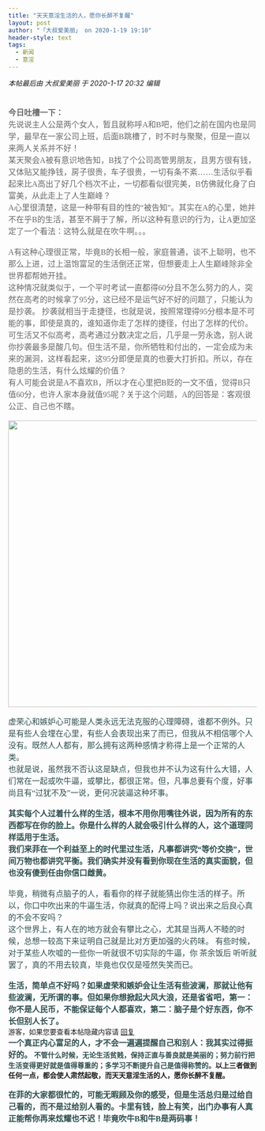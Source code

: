 ```yaml
---
title: "天天意淫生活的人，愿你长醉不复醒"
layout: post
author: "「大叔爱美丽」 on 2020-1-19 19:10"
header-style: text
tags:
  - 新闻
  - 意淫
---
```


<head>
 <script type="text/javascript">replyreload += ',' + 5995834;</script>
</head>
<body>
 <i class="pstatus"> 本帖最后由 大叔爱美丽 于 2020-1-17 20:32 编辑 </i>
 <br> 
 <br> 
 <font size="3"><font color="#696969"><br> <strong><font face="黑体">今日吐槽一下：</font></strong></font></font> 
 <div align="left"> 
  <font face="黑体"><font size="3"><font color="#696969">先说说主人公是两个女人，暂且就称呼A和B吧，他们之前在国内也是同学，最早在一家公司上班，后面B跳槽了，时不时与聚聚，但是一直以来两人关系并不好！</font></font></font> 
 </div> 
 <div align="left"> 
  <font face="黑体"><font size="3"><font color="#696969"> </font></font></font> 
 </div> 
 <div align="left"> 
  <font face="黑体"><font size="3"><font color="#696969">某天聚会A被有意识地告知，B找了个公司高管男朋友，且男方很有钱，又体贴又能挣钱，房子很贵，车子很贵，一切有条不紊……生活似乎看起来比A高出了好几个档次不止，一切都看似很完美，B仿佛就化身了白富美，从此走上了人生巅峰？</font></font></font> 
 </div> 
 <div align="left"> 
  <font face="黑体"><font size="3"><font color="#696969"> </font></font></font> 
 </div> 
 <div align="left"> 
  <font face="黑体"><font size="3"><font color="#696969">A心里很清楚，这是一种带有目的性的“被告知”。其实在A的心里，她并不在乎B的生活，甚至不屑于了解，所以这种有意识的行为，让A更加坚定了一个看法：这特么就是在吹牛啊。。。</font></font></font> 
 </div> 
 <div align="left"> 
  <font face="黑体"><font size="3"><font color="#696969"><br> </font></font></font> 
 </div> 
 <div align="left"> 
  <font face="黑体"><font size="3"><font color="#696969"> </font></font></font> 
 </div> 
 <div align="left"> 
  <font face="黑体"><font size="3"><font color="#696969">A有这种心理很正常，毕竟B的长相一般，家庭普通，谈不上聪明，也不那么上进，过上温饱富足的生活倒还正常，但想要走上人生巅峰除非全世界都帮她开挂。</font></font></font> 
 </div> 
 <div align="left"> 
  <font face="黑体"><font size="3"><font color="#696969"> </font></font></font> 
 </div> 
 <div align="left"> 
  <font face="黑体"><font size="3"><font color="#696969">这种情况就类似于，一个平时考试一直都得60分且不怎么努力的人，突然在高考的时候拿了95分，这已经不是运气好不好的问题了，只能认为是抄袭。</font></font></font> 
  <font color="#696969"><font face="黑体"><font size="3">抄袭就相当于走捷径，也就是说，按照常理得95分根本是不可能的事，即使是真的，谁知道你走了怎样的捷径，付出了怎样的代价。</font></font></font> 
  <font color="#696969"><font face="黑体"><font size="3">可生活又不似高考，高考通过分数决定之后，几乎是一劳永逸，别人说你抄袭最多是酸几句。但生活不是，你所牺牲和付出的，一定会成为未来的漏洞，这样看起来，这95分即便是真的也要大打折扣。所以，存在隐患的生活，有什么炫耀的价值？</font></font></font> 
 </div> 
 <div align="left"> 
  <font face="黑体"><font size="3"><font color="#696969"> </font></font></font> 
 </div> 
 <div align="left"> 
  <font face="黑体"><font size="3"><font color="#696969">有人可能会说是A不喜欢B，所以才在心里把B贬的一文不值，觉得B只值60分，也许人家本身就值95呢？关于这个问题，A的回答是：客观很公正、自己也不瞎。</font></font></font> 
 </div> 
 <div align="left"> 
  <font face="微软雅黑"><font size="3"><font color="#696969"><br> </font></font></font> 
 </div> 
 <div align="left"> 
  <ignore_js_op> 
   <img aid="1328059" src="https://bbs.boniu123.cc/data/attachment/forum/202001/17/195500jmj3o36v21km8v32.jpg" zoomfile="data/attachment/forum/202001/17/195500jmj3o36v21km8v32.jpg" file="data/attachment/forum/202001/17/195500jmj3o36v21km8v32.jpg" width="580" inpost="1"> 
   <div class="tip tip_4 aimg_tip" id="aimg_1328059_menu" style="position: absolute; display: none" disautofocus="true"> 
    <div class="xs0"> 
     <p><strong>261caf51f3deb48fad651fbffc1f3a292cf578ad.jpg</strong> <em class="xg1">(60.17 KB, 下载次数: 0)</em></p> 
     <p> <a href="forum.php?mod=attachment&amp;aid=MTMyODA1OXw1YTVhNGY1MXwxNTc5NDM0NDYzfDB8NTUyNTUw&amp;nothumb=yes" target="_blank">下载附件</a> &nbsp;<a href="javascript:;" onclick="showWindow(this.id, this.getAttribute('url'), 'get', 0);" id="savephoto_1328059" url="home.php?mod=spacecp&amp;ac=album&amp;op=saveforumphoto&amp;aid=1328059&amp;handlekey=savephoto_1328059">保存到相册</a> </p> 
     <p class="xg1 y"><span title="2020-1-17 19:55">前天&nbsp;19:55</span> 上传</p> 
    </div> 
    <div class="tip_horn"></div> 
   </div> 
  </ignore_js_op> 
 </div> 
 <div align="left"> 
  <font face="微软雅黑"><font size="3"><font color="#696969"> </font></font></font> 
 </div> 
 <div align="center"> 
  <font face="微软雅黑"><br> </font> 
 </div> 
 <div align="left"> 
  <font face="微软雅黑"><font size="3"><font color="#696969"> </font></font></font> 
 </div> 
 <div align="left"> 
  <font face="微软雅黑"><font size="3"><font color="#2f4f4f">虚荣心和嫉妒心可能是人类永远无法克服的心理障碍，谁都不例外。只是有些人会埋在心里，有些人会表现出来了而已，但我从不相信哪个人没有。既然人人都有，那么拥有这两种感情才称得上是一个正常的人类。</font></font></font> 
 </div> 
 <div align="left"> 
  <font color="#2f4f4f"><font face="微软雅黑"><font size="3">也就是说，虽然我不否认这是缺点，但我也并不认为这有什么大错，人们常在一起或吹牛逼，或攀比，都很正常。但，凡事总要有个度，好事尚且有“过犹不及”一说，更何况装逼这种坏事。</font></font></font> 
 </div> 
 <div align="left"> 
  <font face="微软雅黑"><font size="3"><font color="#2f4f4f"><br> </font></font></font> 
 </div> 
 <div align="left"> 
  <font face="微软雅黑"><font size="3"><font color="#2f4f4f"> </font></font></font> 
 </div> 
 <div align="left"> 
  <font face="微软雅黑"><font size="3"><font color="#2f4f4f"><strong>其实每个人过着什么样的生活，根本不用你用嘴往外说，因为所有的东西都写在你的脸上。你是什么样的人就会吸引什么样的人，这个道理同样适用于生活。</strong></font></font></font> 
 </div> 
 <div align="left"> 
  <font face="微软雅黑"><font size="3"><font color="#2f4f4f"><strong>我们来菲在一个利益至上的时代里过生活，凡事都讲究“等价交换”，世间万物也都讲究平衡。我们确实并没有看到你现在生活的真实面貌，但也没有傻到任由你信口雌黄。</strong></font></font></font> 
 </div> 
 <div align="left"> 
  <font face="微软雅黑"><font size="3"><font color="#2f4f4f"><br> </font></font></font> 
 </div> 
 <div align="left"> 
  <font face="微软雅黑"><font size="3"><font color="#2f4f4f"> </font></font></font> 
 </div> 
 <div align="left"> 
  <font face="微软雅黑"><font size="3"><font color="#2f4f4f">毕竟，稍微有点脑子的人，看看你的样子就能猜出你生活的样子。所以，你口中吹出来的牛逼生活，你就真的配得上吗？说出来之后良心真的不会不安吗？</font></font></font> 
 </div> 
 <div align="left"> 
  <font face="微软雅黑"><font size="3"><font color="#2f4f4f"> </font></font></font> 
 </div> 
 <div align="left"> 
  <font face="微软雅黑"><font size="3"><font color="#2f4f4f">这个世界上，有人在的地方就会有攀比之心，尤其是当两人不睦的时候，总想一较高下来证明自己就是比对方更加强的火药味。</font></font></font> 
  <font face="微软雅黑"><font size="3"><font color="#2f4f4f">有些时候，对于某些人吹嘘的一些你一听就很不切实际的牛逼，你</font></font></font> 
  <font color="#2f4f4f"><font face="微软雅黑"><font size="3">茶余饭后</font></font></font> 
  <font color="#2f4f4f"><font face="微软雅黑"><font size="3">听听就罢了，真的不用去较真，毕竟也仅仅是哑然失笑而已。</font></font></font> 
 </div> 
 <div align="left"> 
  <font face="微软雅黑"><font size="3"><font color="#2f4f4f"><br> </font></font></font> 
 </div> 
 <div align="left"> 
  <font face="微软雅黑"><font size="3"><font color="#2f4f4f"><strong>生活，简单点不好吗？如果虚荣和嫉妒会让生活有些波澜，那就让他有些波澜，无所谓的事。但如果你想掀起大风大浪，还是省省吧，第一：你不是人民币，不能保证每个人都喜欢，第二：脑子是个好东西，你不长但别人长了。</strong></font></font></font> 
 </div> 
 <div align="left"> 
  <div class="locked">
    游客，如果您要查看本帖隐藏内容请 
   <a href="forum.php?mod=post&amp;action=reply&amp;fid=2&amp;tid=552550" onclick="showWindow('reply', this.href)">回复</a> 
  </div> 
 </div> 
 <div align="left"> 
  <font face="微软雅黑"><font size="3"><font color="#2f4f4f"><strong>一个真正内心富足的人，才不会一遍遍提醒自己和别人：我其实过得挺好的。</strong></font></font></font> 
  <strong><font color="#2f4f4f">不管什么时候，无论生活贫贱，保持正直与善良就是美丽的；努力前行把生活变得更好就是值得尊重的；多学习不断提升自己是值得称赞的。</font>以上三者做到任何一点，都会使人肃然起敬，而天天意淫生活的人，愿你长醉不复醒。</strong> 
 </div>
 <br> 
 <div align="left"> 
  <font face="微软雅黑"><font size="3"><font color="#2f4f4f"><strong>在菲的大家都很忙的，可能无暇顾及你的感受，但是生活总归是过给自己看的，而不是过给别人看的。卡里有钱，脸上有笑，出门办事有人真正能帮你再来炫耀也不迟！毕竟吹牛B和牛B是两码事！</strong></font></font></font> 
 </div>
 <br> 
 <br> 
 <br> 
 <br> 
 <br>
</body>


